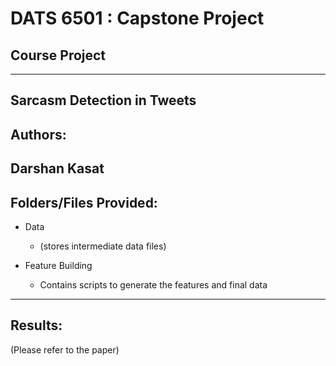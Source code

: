 DATS 6501 : Capstone Project
========================================

Course Project
-------------

--------------------------------------------
Sarcasm Detection in Tweets
--------------------------------------------

Authors:
--------
Darshan Kasat
--------------------------------------------

Folders/Files Provided:
-----------------------
- Data
	- (stores intermediate data files)

- Feature Building
	- Contains scripts to generate the features and final data

----------------------------------------------------------------------------------------------------------------------------------


Results:
--------

(Please refer to the paper)

